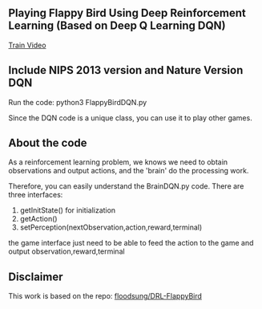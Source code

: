 
## Playing Flappy Bird Using Deep Reinforcement Learning (Based on Deep Q Learning DQN)

[Train Video](https://www.youtube.com/embed/Hi0-eZsQn_c?rel=0)

## Include NIPS 2013 version and Nature Version DQN


Run the code: python3 FlappyBirdDQN.py

Since the DQN code is a unique class, you can use it to play other games.


## About the code

As a reinforcement learning problem, we knows we need to obtain observations and output actions, and the 'brain' do the processing work.

Therefore, you can easily understand the BrainDQN.py code. There are three interfaces:

1. getInitState() for initialization
2. getAction()
3. setPerception(nextObservation,action,reward,terminal)

the game interface just need to be able to feed the action to the game and output observation,reward,terminal


## Disclaimer
This work is based on the repo: [floodsung/DRL-FlappyBird](https://github.com/floodsung/DRL-FlappyBird.git)

